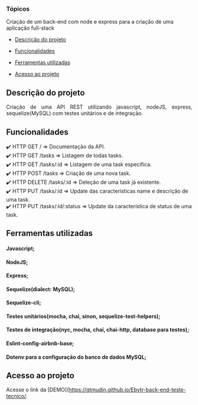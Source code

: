 ### Tópicos 
Criação de um back-end com node e express para a criação de uma aplicação full-stack

- [Descrição do projeto](#descrição-do-projeto)

- [Funcionalidades](#funcionalidades)

- [Ferramentas utilizadas](#ferramentas-utilizadas)

- [Acesso ao projeto](#acesso-ao-projeto)

## Descrição do projeto 

<p align="justify">
 Criação de uma API REST utilizando javascript, nodeJS, express, sequelize(MySQL) com testes unitários e de integração.
</p>

## Funcionalidades

:heavy_check_mark: HTTP GET / => Documentação da API. <br>
:heavy_check_mark: HTTP GET /tasks => Listagem de todas tasks. <br>
:heavy_check_mark: HTTP GET /tasks/:id => Listagem de uma task específica. <br>
:heavy_check_mark: HTTP POST /tasks => Criação de uma nova task. <br>
:heavy_check_mark: HTTP DELETE /tasks/:id => Deleção de uma task já existente. <br>
:heavy_check_mark: HTTP PUT /tasks/:id => Update das características name e descrição de uma task. <br>
:heavy_check_mark: HTTP PUT /tasks/:id/:status => Update da característica de status de uma task. <br>

###

## Ferramentas utilizadas
#### Javascript;
#### NodeJS;
#### Express;
#### Sequelize(dialect: MySQL);
#### Sequelize-cli;
#### Testes unitários(mocha, chai, sinon, sequelize-test-helpers);
#### Testes de integração(nyc, mocha, chai, chai-http, database para testes);
#### Eslint-config-airbnb-base;
#### Dotenv para a configuração do banco de dados MySQL;

###

## Acesso ao projeto
  Acesse o link da [DEMO](https://gtmudin.github.io/Ebytr-back-end-teste-tecnico/.


